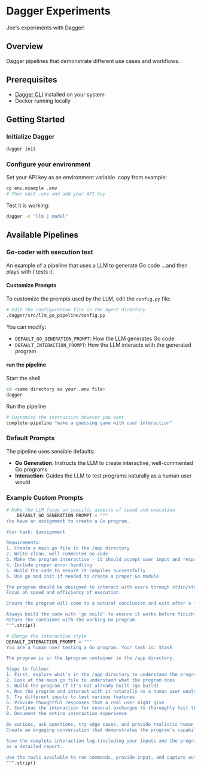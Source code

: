 # Dagger Experiments

Joe's experiments with Dagger!

## Overview

Dagger pipelines that demonstrate different use cases and workflows.

## Prerequisites

- [Dagger CLI](https://docs.dagger.io/install) installed on your system
- Docker running locally

## Getting Started

### Initialize Dagger

```bash
dagger init
```

### Configure your environment
Set your API key as an environment variable.
copy from example:
```bash
cp env.example .env
# Then edit .env and add your API key
```

Test it is working:
```bash
dagger -c "llm | model"
```

## Available Pipelines

### Go-coder with execution test
An example of a pipeline that uses a LLM to generate Go code
...and then plays with / tests it.

#### Customize Prompts
To customize the prompts used by the LLM, edit the `config.py` file:

```bash
# Edit the configuration file in the agent directory
.dagger/src/llm_go_pipeline/config.py
```

You can modify:
- `DEFAULT_GO_GENERATION_PROMPT`: How the LLM generates Go code
- `DEFAULT_INTERACTION_PROMPT`: How the LLM interacts with the generated program

#### run the pipeline

Start the shell
```bash
cd <same directory as your .env file>
dagger
```

Run the pipeline
```bash
# Customise the instruction however you want
complete-pipeline "make a guessing game with user interaction" 
```

### Default Prompts

The pipeline uses sensible defaults:

- **Go Generation**: Instructs the LLM to create interactive, well-commented Go programs
- **Interaction**: Guides the LLM to test programs naturally as a human user would

### Example Custom Prompts

```python
# Make the LLM focus on specific aspects of speed and execution
    DEFAULT_GO_GENERATION_PROMPT = """
You have an assignment to create a Go program.

Your task: $assignment

Requirements:
1. Create a main.go file in the /app directory
2. Write clean, well-commented Go code
3. Make the program interactive - it should accept user input and respond
4. Include proper error handling
5. Build the code to ensure it compiles successfully
6. Use go mod init if needed to create a proper Go module

The program should be designed to interact with users through stdin/stdout.
Focus on speed and efficiency of execution

Ensure the program will come to a natural conclusion and exit after a few exchanges (up to 20)

Always build the code with 'go build' to ensure it works before finishing.
Return the container with the working Go program.
""".strip()

# Change the interaction style
DEFAULT_INTERACTION_PROMPT = """
You are a human user testing a Go program. Your task is: $task

The program is in the $program container in the /app directory.

Steps to follow:
1. First, explore what's in the /app directory to understand the program structure
2. Look at the main.go file to understand what the program does
3. Build the program if it's not already built (go build)
4. Run the program and interact with it naturally as a human user would
5. Try different inputs to test various features
6. Provide thoughtful responses that a real user might give
7. Continue the interaction for several exchanges to thoroughly test the program
8. Document the entire interaction experience

Be curious, ask questions, try edge cases, and provide realistic human responses.
Create an engaging conversation that demonstrates the program's capabilities.

Save the complete interaction log (including your inputs and the program's outputs) 
as a detailed report.

Use the tools available to run commands, provide input, and capture output.
""".strip()
```

